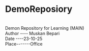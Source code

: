 # DemoReposiory
<br/>
Demon Repository for Learning (MAIN)
<br/>
Author ---- Muskan Bepari
<br/>
Date ----23-10-25
<br/>
Place-------Office

